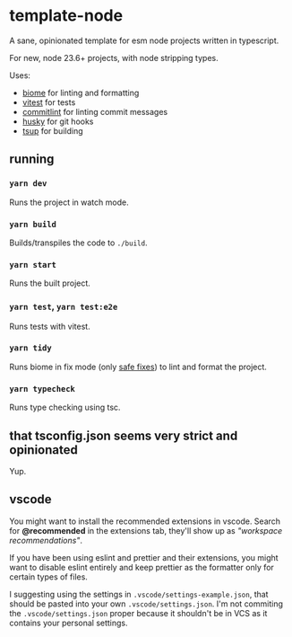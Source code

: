# template-node

A sane, opinionated template for esm node projects written in typescript.

For new, node 23.6+ projects, with node stripping types.

Uses:

- [biome](https://github.com/biomejs/biome) for linting and formatting
- [vitest](https://github.com/vitest-dev/vitest) for tests
- [commitlint](https://github.com/conventional-changelog/commitlint) for linting commit messages
- [husky](https://github.com/typicode/husky) for git hooks
- [tsup](https://github.com/egoist/tsup) for building

## running

### `yarn dev`

Runs the project in watch mode.

### `yarn build`

Builds/transpiles the code to `./build`.

### `yarn start`

Runs the built project.

### `yarn test`, `yarn test:e2e`

Runs tests with vitest.

### `yarn tidy`

Runs biome in fix mode (only [safe fixes](https://biomejs.dev/linter/#safe-fixes)) to lint and format the project.

### `yarn typecheck`

Runs type checking using tsc.

## that tsconfig.json seems very strict and opinionated

Yup.

## vscode

You might want to install the recommended extensions in vscode. Search for **@recommended** in the extensions tab, they'll show up as _"workspace recommendations"_.

If you have been using eslint and prettier and their extensions, you might want to disable eslint entirely and keep prettier as the formatter only for certain types of files.

I suggesting using the settings in `.vscode/settings-example.json`, that should be pasted into your own `.vscode/settings.json`. I'm not commiting the `.vscode/settings.json` proper because it shouldn't be in VCS as it contains your personal settings.
